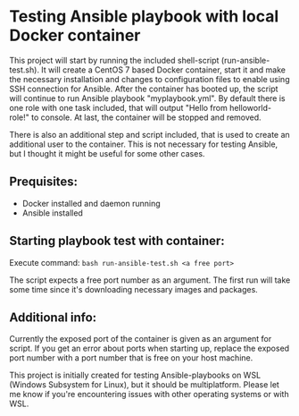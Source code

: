 # Testing Ansible playbook with local Docker container

This project will start by running the included shell-script (run-ansible-test.sh). It will create a CentOS 7 based Docker container, start it and make the necessary installation and changes to configuration files to enable using SSH connection for Ansible. After the container has booted up, the script will continue to run Ansible playbook "myplaybook.yml". By default there is one role with one task included, that will output "Hello from helloworld-role!" to console. At last, the container will be stopped and removed.

There is also an additional step and script included, that is used to create an additional user to the container. This is not necessary for testing Ansible, but I thought it might be useful for some other cases.

## Prequisites:
- Docker installed and daemon running
- Ansible installed

## Starting playbook test with container:
Execute command: ```bash run-ansible-test.sh <a free port>```

The script expects a free port number as an argument.
The first run will take some time since it's downloading necessary images and packages.

## Additional info:
Currently the exposed port of the container is given as an argument for script. If you get an error about ports when starting up, replace the exposed port number with a port number that is free on your host machine.

This project is initially created for testing Ansible-playbooks on WSL (Windows Subsystem for Linux), but it should be multiplatform. Please let me know if you're encountering issues with other operating systems or with WSL.
